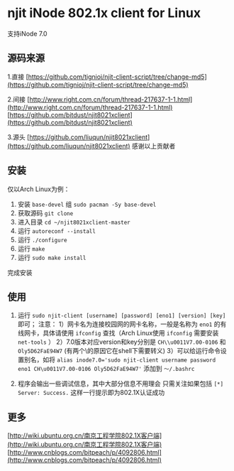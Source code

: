 # njit iNode 802.1x client for Linux

支持iNode 7.0

## 源码来源

1.直接
[https://github.com/tignioj/njit-client-script/tree/change-md5](https://github.com/tignioj/njit-client-script/tree/change-md5)

2.间接
[http://www.right.com.cn/forum/thread-217637-1-1.html](http://www.right.com.cn/forum/thread-217637-1-1.html)
[https://github.com/bitdust/njit8021xclient](https://github.com/bitdust/njit8021xclient)

3.源头
[https://github.com/liuqun/njit8021xclient](https://github.com/liuqun/njit8021xclient)
感谢以上贡献者

## 安装

仅以Arch Linux为例：

1. 安装 `base-devel` 组
    `sudo pacman -Sy base-devel`
2. 获取源码
    `git clone`
3. 进入目录
    `cd ~/njit8021xclient-master`
4. 运行
    `autoreconf --install`
5. 运行
    `./configure`
6. 运行
    `make`
7. 运行
    `sudo make install`

完成安装

## 使用

1. 运行 `sudo njit-client [username] [password] [eno1] [version] [key]` 即可；
    注意：
    1）网卡名为连接校园网的网卡名称，一般是名称为 `eno1` 的有线网卡，具体请使用 `ifconfig` 查找（Arch Linux使用 `ifconfig` 需要安装 `net-tools` ）
    2）7.0版本对应version和key分别是 `CH\\u0011V7.00-0106` 和 `Oly5D62FaE94W7` (有两个\的原因它在shell下需要转义)
    3）可以给运行命令设置别名，如将 `alias inode7.0='sudo njit-client username password eno1 CH\u0011V7.00-0106 Oly5D62FaE94W7'` 添加到 `～/.bashrc`

2. 程序会输出一些调试信息，其中大部分信息不用理会
    只需关注如果包括 `[*] Server: Success.` 这样一行提示即为802.1X认证成功

## 更多

[http://wiki.ubuntu.org.cn/南京工程学院802.1X客户端](http://wiki.ubuntu.org.cn/南京工程学院802.1X客户端)
[http://www.cnblogs.com/bitpeach/p/4092806.html](http://www.cnblogs.com/bitpeach/p/4092806.html)
